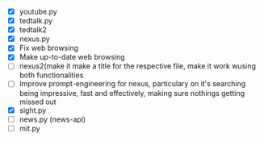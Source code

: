 - [X] youtube.py
- [X] tedtalk.py
- [X] tedtalk2
- [X] nexus.py
- [X] Fix web browsing
- [X] Make up-to-date web browsing
- [ ] nexus2(make it make a title for the respective file, make it work wusing both functionalities
- [ ] Improve prompt-engineering for nexus, particulary on it's searching being impressive, fast and effectively, making sure nothings getting missed out
- [X] sight.py
- [ ] news.py (news-api)
- [ ] mit.py
